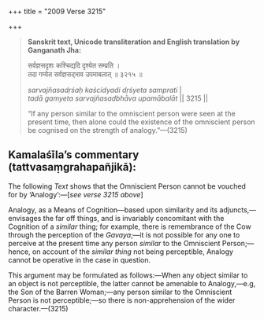 +++
title = "2009 Verse 3215"

+++
> **Sanskrit text, Unicode transliteration and English translation by Ganganath Jha:** 
>
> सर्वज्ञसदृशः कश्चिद्यदि दृश्येत सम्प्रति ।  
> तदा गम्येत सर्वज्ञसद्भाव उपमाबलात् ॥ ३२१५ ॥ 
>
> *sarvajñasadṛśaḥ kaścidyadi dṛśyeta samprati* \|  
> *tadā gamyeta sarvajñasadbhāva upamābalāt* \|\| 3215 \|\| 
>
> “If any person similar to the omniscient person were seen at the present time, then alone could the existence of the omniscient person be cognised on the strength of analogy.”—(3215)



## Kamalaśīla’s commentary (tattvasaṃgrahapañjikā):

The following *Text* shows that the Omniscient Person cannot be vouched for by ‘Analogy’:—[*see verse 3215 above*]

Analogy, as a Means of Cognition—based upon similarity and its adjuncts,—envisages the far off things, and is invariably concomitant with the Cognition of a *similar* thing; for example, there is remembrance of the Cow through the perception of the *Gavaya*;—it is not possible for any one to perceive at the present time any person *similar* to the Omniscient Person;—hence, on account of the *similar thing* not being perceptible, Analogy cannot be operative in the case in question.

This argument may be formulated as follows:—When any object similar to an object is not perceptible, the latter cannot be amenable to Analogy,—e.g, the Son of the Barren Woman;—any person similar to the Omniscient Person is not perceptible;—so there is non-apprehension of the wider character.—(3215)


